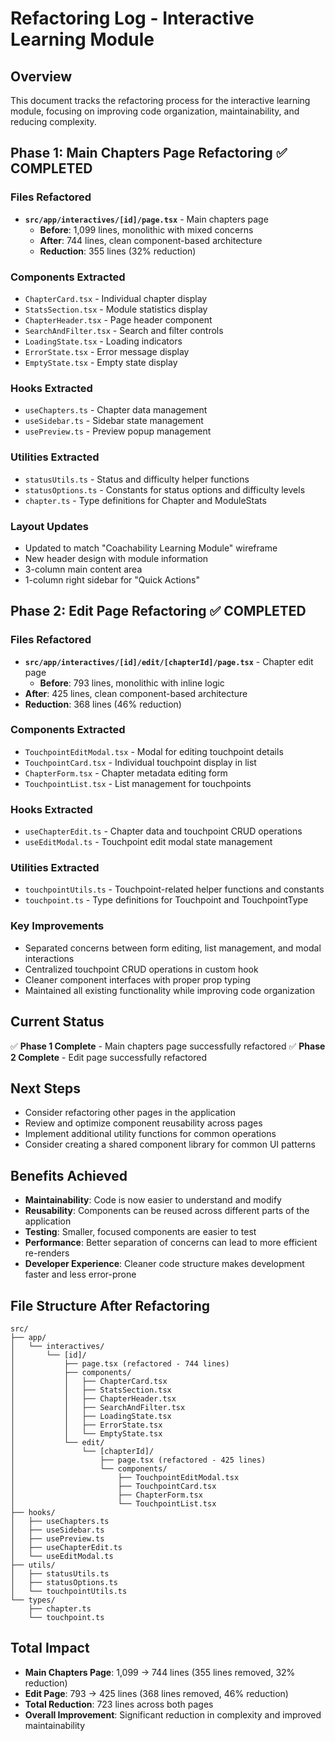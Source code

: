 # Refactoring Log - Interactive Learning Module

## Overview
This document tracks the refactoring process for the interactive learning module, focusing on improving code organization, maintainability, and reducing complexity.

## Phase 1: Main Chapters Page Refactoring ✅ COMPLETED

### Files Refactored
- **`src/app/interactives/[id]/page.tsx`** - Main chapters page
  - **Before**: 1,099 lines, monolithic with mixed concerns
  - **After**: 744 lines, clean component-based architecture
  - **Reduction**: 355 lines (32% reduction)

### Components Extracted
- `ChapterCard.tsx` - Individual chapter display
- `StatsSection.tsx` - Module statistics display
- `ChapterHeader.tsx` - Page header component
- `SearchAndFilter.tsx` - Search and filter controls
- `LoadingState.tsx` - Loading indicators
- `ErrorState.tsx` - Error message display
- `EmptyState.tsx` - Empty state display

### Hooks Extracted
- `useChapters.ts` - Chapter data management
- `useSidebar.ts` - Sidebar state management
- `usePreview.ts` - Preview popup management

### Utilities Extracted
- `statusUtils.ts` - Status and difficulty helper functions
- `statusOptions.ts` - Constants for status options and difficulty levels
- `chapter.ts` - Type definitions for Chapter and ModuleStats

### Layout Updates
- Updated to match "Coachability Learning Module" wireframe
- New header design with module information
- 3-column main content area
- 1-column right sidebar for "Quick Actions"

## Phase 2: Edit Page Refactoring ✅ COMPLETED

### Files Refactored
- **`src/app/interactives/[id]/edit/[chapterId]/page.tsx`** - Chapter edit page
  - **Before**: 793 lines, monolithic with inline logic
- **After**: 425 lines, clean component-based architecture
- **Reduction**: 368 lines (46% reduction)

### Components Extracted
- `TouchpointEditModal.tsx` - Modal for editing touchpoint details
- `TouchpointCard.tsx` - Individual touchpoint display in list
- `ChapterForm.tsx` - Chapter metadata editing form
- `TouchpointList.tsx` - List management for touchpoints

### Hooks Extracted
- `useChapterEdit.ts` - Chapter data and touchpoint CRUD operations
- `useEditModal.ts` - Touchpoint edit modal state management

### Utilities Extracted
- `touchpointUtils.ts` - Touchpoint-related helper functions and constants
- `touchpoint.ts` - Type definitions for Touchpoint and TouchpointType

### Key Improvements
- Separated concerns between form editing, list management, and modal interactions
- Centralized touchpoint CRUD operations in custom hook
- Cleaner component interfaces with proper prop typing
- Maintained all existing functionality while improving code organization

## Current Status
✅ **Phase 1 Complete** - Main chapters page successfully refactored
✅ **Phase 2 Complete** - Edit page successfully refactored

## Next Steps
- Consider refactoring other pages in the application
- Review and optimize component reusability across pages
- Implement additional utility functions for common operations
- Consider creating a shared component library for common UI patterns

## Benefits Achieved
- **Maintainability**: Code is now easier to understand and modify
- **Reusability**: Components can be reused across different parts of the application
- **Testing**: Smaller, focused components are easier to test
- **Performance**: Better separation of concerns can lead to more efficient re-renders
- **Developer Experience**: Cleaner code structure makes development faster and less error-prone

## File Structure After Refactoring
```
src/
├── app/
│   └── interactives/
│       └── [id]/
│           ├── page.tsx (refactored - 744 lines)
│           ├── components/
│           │   ├── ChapterCard.tsx
│           │   ├── StatsSection.tsx
│           │   ├── ChapterHeader.tsx
│           │   ├── SearchAndFilter.tsx
│           │   ├── LoadingState.tsx
│           │   ├── ErrorState.tsx
│           │   └── EmptyState.tsx
│           └── edit/
│               └── [chapterId]/
│                   ├── page.tsx (refactored - 425 lines)
│                   └── components/
│                       ├── TouchpointEditModal.tsx
│                       ├── TouchpointCard.tsx
│                       ├── ChapterForm.tsx
│                       └── TouchpointList.tsx
├── hooks/
│   ├── useChapters.ts
│   ├── useSidebar.ts
│   ├── usePreview.ts
│   ├── useChapterEdit.ts
│   └── useEditModal.ts
├── utils/
│   ├── statusUtils.ts
│   ├── statusOptions.ts
│   └── touchpointUtils.ts
└── types/
    ├── chapter.ts
    └── touchpoint.ts
```

## Total Impact
- **Main Chapters Page**: 1,099 → 744 lines (355 lines removed, 32% reduction)
- **Edit Page**: 793 → 425 lines (368 lines removed, 46% reduction)
- **Total Reduction**: 723 lines across both pages
- **Overall Improvement**: Significant reduction in complexity and improved maintainability
